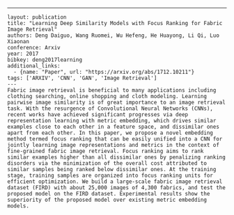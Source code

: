---
    layout: publication
    title: "Learning Deep Similarity Models with Focus Ranking for Fabric Image Retrieval"
    authors: Deng Daiguo, Wang Ruomei, Wu Hefeng, He Huayong, Li Qi, Luo Xiaonan
    conference: Arxiv
    year: 2017
    bibkey: deng2017learning
    additional_links:
      - {name: "Paper", url: "https://arxiv.org/abs/1712.10211"}
    tags: ['ARXIV', 'CNN', 'GAN', 'Image Retrieval']
    ---
    Fabric image retrieval is beneficial to many applications including clothing searching, online shopping and cloth modeling. Learning pairwise image similarity is of great importance to an image retrieval task. With the resurgence of Convolutional Neural Networks (CNNs), recent works have achieved significant progresses via deep representation learning with metric embedding, which drives similar examples close to each other in a feature space, and dissimilar ones apart from each other. In this paper, we propose a novel embedding method termed focus ranking that can be easily unified into a CNN for jointly learning image representations and metrics in the context of fine-grained fabric image retrieval. Focus ranking aims to rank similar examples higher than all dissimilar ones by penalizing ranking disorders via the minimization of the overall cost attributed to similar samples being ranked below dissimilar ones. At the training stage, training samples are organized into focus ranking units for efficient optimization. We build a large-scale fabric image retrieval dataset (FIRD) with about 25,000 images of 4,300 fabrics, and test the proposed model on the FIRD dataset. Experimental results show the superiority of the proposed model over existing metric embedding models.
